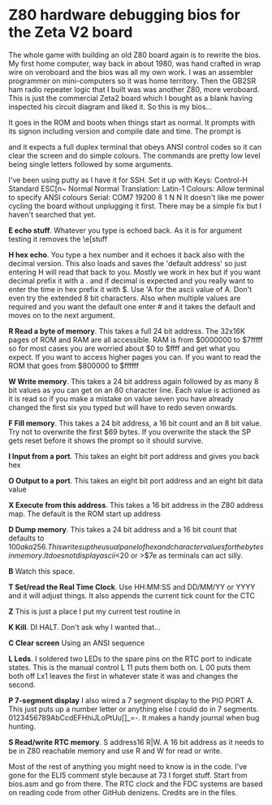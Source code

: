 ﻿# Z80 hardware debugging bios for the Zeta V2 board

The whole game with building an old Z80 board again is to rewrite the bios.
My first home computer, way back in about 1980, was hand crafted in wrap wire
on veroboard and the bios was all my own work. I was an assembler programmer on
mini-computers so it was home territory.
Then the GB2SR ham radio repeater logic that I built was was another Z80, more
veroboard.
This is just the commercial Zeta2 board which I bought as a blank having
inspected his circuit diagram and liked it.
So this is my bios...

It goes in the ROM and boots when things start as normal.
It prompts with its signon including version and compile date and time.
The prompt is
>
and it expects a full duplex terminal that obeys ANSI control codes so it can
clear the screen and do simple colours.
The commands are pretty low level being single letters followed by some arguments.

I've been using putty as I have it for SSH. Set it up with
	Keys: Control-H Standard ESC[n~ Normal Normal
	Translation: Latin-1
	Colours: Allow terminal to specify ANSI colours
	Serial: COM7 19200 8 1 N N
It doesn't like me power cycling the board without unplugging it first. There
may be a simple fix but I haven't searched that yet.

**E echo stuff**. Whatever you type is echoed back. As it is for argument testing
  it removes the \e[stuff

**H hex echo**. You type a hex number and it echoes it back also with the decimal
  version. This also loads and saves the 'default address' so just entering
  H will read that back to you. Mostly we work in hex but if you want decimal
  prefix it with a . and if decimal is expected and you really want to enter
  the time in hex prefix it with $. Use 'A for the ascii value of A. Don't even
  try the extended 8 bit characters. Also when multiple values are required and
  you want the default one enter # and it takes the default and moves on to the
  next argument.

**R Read a byte of memory**. This takes a full 24 bit address. The 32x16K pages of
  ROM and RAM are all accessible. RAM is from $0000000 to $7fffff so for most
  cases you are worried about $0 to $ffff and get what you expect. If you want
  to access higher pages you can. If you want to read the ROM that goes from
  $800000 to $ffffff

**W Write memory**. This takes a 24 bit address again followed by as many 8 bit
  values as you can get on an 80 character line. Each value is actioned as it
  is read so if you make a mistake on value seven you have already changed the
  first six you typed but will have to redo seven onwards.

**F Fill memory**. This takes a 24 bit address, a 16 bit count and an 8 bit value.
  Try not to overwrite the first $69 bytes. If you overwrite the stack the SP
  gets reset before it shows the prompt so it should survive.

**I Input from a port**. This takes an eight bit port address and gives you
  back hex

**O Output to a port**. This takes an eight bit port address and an eight bit data
  value

**X Execute from this address**. This takes a 16 bit address in the Z80 address map.
  The default is the ROM start up address

**D Dump memory**. This takes a 24 bit address and a 16 bit count that defaults
  to $100 aka 256. This writes up the usual panel of hex and character values
  for the bytes in memory. It does not display ascii <$20 or >$7e as terminals
  can act silly.

**B** Watch this space.

**T Set/read the Real Time Clock**. Use HH:MM:SS and DD/MM/YY or YYYY and it will
  adjust things. It also appends the current tick count for the CTC

**Z** This is just a place I put my current test routine in

**K Kill**. DI HALT. Don't ask why I wanted that...

**C Clear screen** Using an ANSI sequence

**L Leds**. I soldered two LEDs to the spare pins on the RTC port to indicate states.
  This is the manual control L 11 puts them both on. L 00 puts them both off
  Lx1 leaves the first in whatever state it was and changes the second.

**P 7-segment display** I also wired a 7 segment display to the PIO PORT A.
  This just puts up a number letter or anything else I could do in 7 segments.
  0123456789AbCcdEFHhiJLoPtUu[]_=-. It makes a handy journal when bug hunting.

**S Read/write RTC memory**. S address16 R|W. A 16 bit address as
  it needs to be in Z80 reachable memory and use R and W for read or write.

Most of the rest of anything you might need to know is in the code.
I've gone for the ELI5 comment style because at 73 I forget stuff.
Start from bios.asm and go from there.
The RTC clock and the FDC systems are based on reading code from other GitHub
denizens. Credits are in the files.